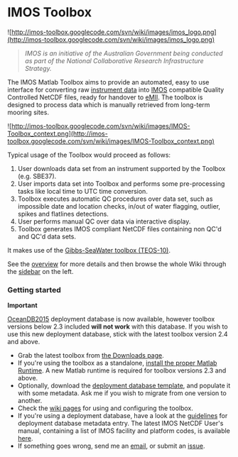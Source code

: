 # IMOS Toolbox #

![http://imos-toolbox.googlecode.com/svn/wiki/images/imos_logo.png](http://imos-toolbox.googlecode.com/svn/wiki/images/imos_logo.png)

> _IMOS is an initiative of the Australian Government being conducted as part of the National Collaborative Research Infrastructure Strategy._

The IMOS Matlab Toolbox aims to provide an automated, easy to use interface for converting raw [instrument data](SupportedInstruments.md) into [IMOS](http://www.imos.org.au) compatible Quality Controlled NetCDF files, ready for handover to [eMII](http://imos.org.au/emii.html). The toolbox is designed to process data which is manually retrieved from long-term mooring sites.

![http://imos-toolbox.googlecode.com/svn/wiki/images/IMOS-Toolbox_context.png](http://imos-toolbox.googlecode.com/svn/wiki/images/IMOS-Toolbox_context.png)

Typical usage of the Toolbox would proceed as follows:

  1. User downloads data set from an instrument supported by the Toolbox (e.g. SBE37).
  1. User imports data set into Toolbox and performs some pre-processing tasks like local time to UTC time conversion.
  1. Toolbox executes automatic QC procedures over data set, such as impossible date and location checks, in/out of water flagging, outlier, spikes and flatlines detections.
  1. User performs manual QC over data via interactive display.
  1. Toolbox generates IMOS compliant NetCDF files containing non QC'd and QC'd data sets.

It makes use of the [Gibbs-SeaWater toolbox (TEOS-10)](http://www.teos-10.org/).

See the [overview](ToolboxOverview.md) for more details and then browse the whole Wiki through the [sidebar](Sidebar.md) on the left.

### Getting started ###

**Important**

[OceanDB2015](http://data.aodn.org.au/IMOS/public/eMII/softwares/imos-toolbox/OceanDB2015.mdb.zip) deployment database is now available, however toolbox versions below 2.3 included **will not work** with this database. If you wish to use this new deployment database, stick with the latest toolbox version 2.4 and above.

  * Grab the latest toolbox from [the Downloads page](http://data.aodn.org.au/IMOS/public/eMII/softwares/imos-toolbox/).
  * If you're using the toolbox as a standalone, [install the proper Matlab Runtime](http://code.google.com/p/imos-toolbox/wiki/ToolboxInstallation#Install_Matlab_Runtime). A new Matlab runtime is required for toolbox versions 2.3 and above.
  * Optionally, download the [deployment database template](http://data.aodn.org.au/IMOS/public/eMII/softwares/imos-toolbox/OceanDB2015.mdb.zip), and populate it with some metadata. Ask me if you wish to migrate from one version to another.
  * Check the [wiki pages](http://code.google.com/p/imos-toolbox/wiki/ToolboxOverview?tm=6) for using and configuring the toolbox.
  * If you're using a deployment database, have a look at the [guidelines](http://imos-toolbox.googlecode.com/svn/wiki/documents/deployment_database_conventions.pdf) for deployment database metadata entry. The latest IMOS NetCDF User's manual, containing a list of IMOS facility and platform codes, is available [here](https://imos-toolbox.googlecode.com/svn/wiki/documents/IMOS_netCDF_usermanual_v1.3.pdf).
  * If something goes wrong, send me an [email](http://code.google.com/u/guillaume.galibert/), or submit an [issue](http://code.google.com/p/imos-toolbox/issues/list).